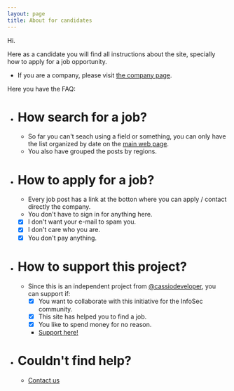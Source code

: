 ```yaml
---
layout: page
title: About for candidates
---
```


Hi.

Here as a candidate you will find all instructions about the site, specially how to apply for a job opportunity.

- If you are a company, please visit [the company page](/about.md).

Here you have the FAQ:

- # How search for a job?
  - So far you can't seach using a field or something, you can only have the list organized by date on the [main web page](/http://appsec.jobs).
  - You also have grouped the posts by regions.
- # How to apply for a job?
  - Every job post has a link at the botton where you can apply / contact directly the company.
  - You don't have to sign in for anything here.
  - [x] I don't want your e-mail to spam you.
  - [x] I don't care who you are.
  - [x] You don't pay anything.
- # How to support this project?
  - Since this is an independent project from [@cassiodeveloper](https://linktr.ee/cassiodeveloper), you can support if: 
    - [X] You want to collaborate with this initiative for the InfoSec community.
    - [X] This site has helped you to find a job.
    - [X] You like to spend money for no reason.
    - [Support here!](https://www.buymeacoffee.com/cassiodeveloper)
- # Couldn't find help?
  - [Contact us](mailto:contact@appsec.jobs)